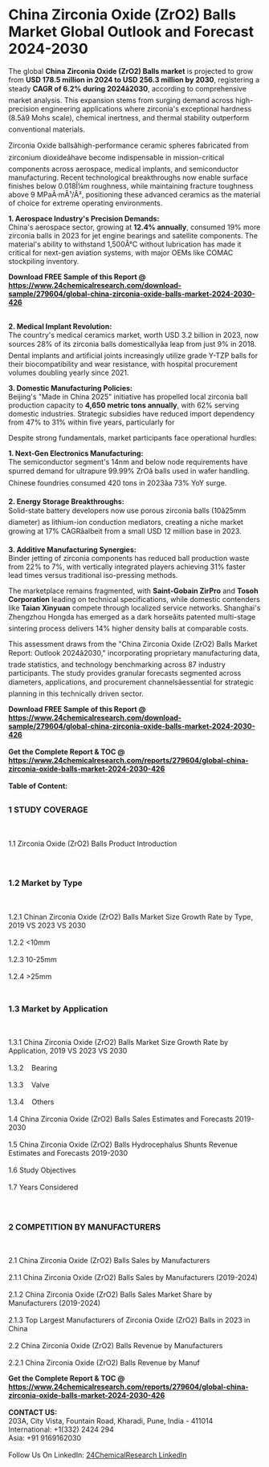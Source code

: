 <h1>China Zirconia Oxide (ZrO2) Balls Market Global Outlook and Forecast 2024-2030</h1><p>The global <strong>China Zirconia Oxide (ZrO2) Balls market</strong> is projected to grow from <strong>USD 178.5 million in 2024 to USD 256.3 million by 2030</strong>, registering a steady <strong>CAGR of 6.2% during 2024â2030</strong>, according to comprehensive market analysis. This expansion stems from surging demand across high-precision engineering applications where zirconia's exceptional hardness (8.5â9 Mohs scale), chemical inertness, and thermal stability outperform conventional materials.</p><p>Zirconia Oxide ballsâhigh-performance ceramic spheres fabricated from zirconium dioxideâhave become indispensable in mission-critical components across aerospace, medical implants, and semiconductor manufacturing. Recent technological breakthroughs now enable surface finishes below 0.018Î¼m roughness, while maintaining fracture toughness above 9 MPaÂ·mÂ¹/Â², positioning these advanced ceramics as the material of choice for extreme operating environments.</p><p><strong>1. Aerospace Industry's Precision Demands:</strong><br>
China's aerospace sector, growing at <strong>12.4% annually</strong>, consumed 19% more zirconia balls in 2023 for jet engine bearings and satellite components. The material's ability to withstand 1,500Â°C without lubrication has made it critical for next-gen aviation systems, with major OEMs like COMAC stockpiling inventory.</p><div><b>Download FREE Sample of this Report @ 
            <a href="https://www.24chemicalresearch.com/download-sample/279604/global-china-zirconia-oxide-balls-market-2024-2030-426">
            https://www.24chemicalresearch.com/download-sample/279604/global-china-zirconia-oxide-balls-market-2024-2030-426</a></b></div><br><p><strong>2. Medical Implant Revolution:</strong><br>
The country's medical ceramics market, worth USD 3.2 billion in 2023, now sources 28% of its zirconia balls domesticallyâa leap from just 9% in 2018. Dental implants and artificial joints increasingly utilize grade Y-TZP balls for their biocompatibility and wear resistance, with hospital procurement volumes doubling yearly since 2021.</p><p><strong>3. Domestic Manufacturing Policies:</strong><br>
Beijing's "Made in China 2025" initiative has propelled local zirconia ball production capacity to <strong>4,650 metric tons annually</strong>, with 62% serving domestic industries. Strategic subsidies have reduced import dependency from 47% to 31% within five years, particularly for 

</p><p>Despite strong fundamentals, market participants face operational hurdles:</p><p><strong>1. Next-Gen Electronics Manufacturing:</strong><br>
The semiconductor segment's 14nm and below node requirements have spurred demand for ultrapure 99.99% ZrOâ balls used in wafer handling. Chinese foundries consumed 420 tons in 2023âa 73% YoY surge.</p><p><strong>2. Energy Storage Breakthroughs:</strong><br>
Solid-state battery developers now use porous zirconia balls (10â25mm diameter) as lithium-ion conduction mediators, creating a niche market growing at 17% CAGRâalbeit from a small USD 12 million base in 2023.</p><p><strong>3. Additive Manufacturing Synergies:</strong><br>
Binder jetting of zirconia components has reduced ball production waste from 22% to 7%, with vertically integrated players achieving 31% faster lead times versus traditional iso-pressing methods.</p><p>The marketplace remains fragmented, with <strong>Saint-Gobain ZirPro</strong> and <strong>Tosoh Corporation</strong> leading on technical specifications, while domestic contenders like <strong>Taian Xinyuan</strong> compete through localized service networks. Shanghai's Zhengzhou Hongda has emerged as a dark horseâits patented multi-stage sintering process delivers 14% higher density balls at comparable costs.</p><p>This assessment draws from the "China Zirconia Oxide (ZrO2) Balls Market Report: Outlook 2024â2030," incorporating proprietary manufacturing data, trade statistics, and technology benchmarking across 87 industry participants. The study provides granular forecasts segmented across diameters, applications, and procurement channelsâessential for strategic planning in this technically driven sector.</p><div><b>Download FREE Sample of this Report @ 
            <a href="https://www.24chemicalresearch.com/download-sample/279604/global-china-zirconia-oxide-balls-market-2024-2030-426">
            https://www.24chemicalresearch.com/download-sample/279604/global-china-zirconia-oxide-balls-market-2024-2030-426</a></b></div><br><div><b>Get the Complete Report & TOC @ 
            <a href="https://www.24chemicalresearch.com/reports/279604/global-china-zirconia-oxide-balls-market-2024-2030-426">
            https://www.24chemicalresearch.com/reports/279604/global-china-zirconia-oxide-balls-market-2024-2030-426</a></b></div><br>
            <b>Table of Content:</b><p><h2><span style="font-size:16px"><strong>1 STUDY COVERAGE</strong></span></h2><br />
<p>1.1 Zirconia Oxide (ZrO2) Balls Product Introduction</p><br />
<h2><span style="font-size:16px"><strong>1.2 Market by Type</strong></span></h2><br />
<p>1.2.1 Chinan Zirconia Oxide (ZrO2) Balls Market Size Growth Rate by Type, 2019 VS 2023 VS 2030<br /><br />
1.2.2 <10mm&nbsp;&nbsp; &nbsp;<br /><br />
1.2.3 10-25mm<br /><br />
1.2.4 >25mm<br /><br />
<h2><span style="font-size:16px"><strong>1.3 Market by Application</strong></span></h2><br />
<p>1.3.1 China Zirconia Oxide (ZrO2) Balls Market Size Growth Rate by Application, 2019 VS 2023 VS 2030<br /><br />
1.3.2&nbsp;&nbsp; &nbsp;Bearing<br /><br />
1.3.3&nbsp;&nbsp; &nbsp;Valve<br /><br />
1.3.4&nbsp;&nbsp; &nbsp;Others<br /><br />
1.4 China Zirconia Oxide (ZrO2) Balls Sales Estimates and Forecasts 2019-2030<br /><br />
1.5 China Zirconia Oxide (ZrO2) Balls Hydrocephalus Shunts Revenue Estimates and Forecasts 2019-2030<br /><br />
1.6 Study Objectives<br /><br />
1.7 Years Considered</p><br />
<h2><span style="font-size:16px"><strong>2 COMPETITION BY MANUFACTURERS</strong></span></h2><br />
<p>2.1 China Zirconia Oxide (ZrO2) Balls Sales by Manufacturers<br /><br />
2.1.1 China Zirconia Oxide (ZrO2) Balls Sales by Manufacturers (2019-2024)<br /><br />
2.1.2 China Zirconia Oxide (ZrO2) Balls Sales Market Share by Manufacturers (2019-2024)<br /><br />
2.1.3 Top Largest Manufacturers of Zirconia Oxide (ZrO2) Balls in 2023 in China<br /><br />
2.2 China Zirconia Oxide (ZrO2) Balls Revenue by Manufacturers<br /><br />
2.2.1 China Zirconia Oxide (ZrO2) Balls Revenue by Manuf</p><div><b>Get the Complete Report & TOC @ 
            <a href="https://www.24chemicalresearch.com/reports/279604/global-china-zirconia-oxide-balls-market-2024-2030-426">
            https://www.24chemicalresearch.com/reports/279604/global-china-zirconia-oxide-balls-market-2024-2030-426</a></b></div><br><b>CONTACT US:</b><br>
            203A, City Vista, Fountain Road, Kharadi, Pune, India - 411014<br>
            International: +1(332) 2424 294<br>
            Asia: +91 9169162030 <br><br>
            Follow Us On LinkedIn: <a href="https://www.linkedin.com/company/24chemicalresearch/">24ChemicalResearch LinkedIn</a>